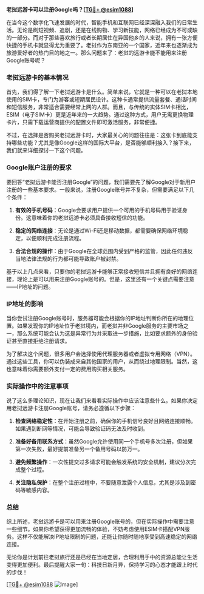 **老挝远游卡可以注册Google吗？[[TG💪+ @esim1088](https://t.me/s/esim1088)]**

在当今这个数字化飞速发展的时代，智能手机和互联网已经深深融入我们的日常生活。无论是刷短视频、追剧，还是在线购物、学习新技能，网络已经成为不可或缺的一部分。而对于那些喜欢旅行或者长期居住在异国他乡的人来说，拥有一张方便快捷的手机卡就显得尤为重要了。老挝作为东南亚的一个国家，近年来也逐渐成为旅游爱好者的热门目的地之一。那么问题来了：老挝的远游卡能不能用来注册Google账号呢？

### 老挝远游卡的基本情况

首先，我们得了解一下老挝远游卡是什么。简单来说，它就是一种可以在老挝本地使用的SIM卡，专门为游客或短期居民设计。这种卡通常提供流量套餐、通话时间和短信服务，非常适合需要经常上网的人群。而且，与传统的实体SIM卡相比，ESIM（电子SIM卡）更是近年来的一大趋势。通过这种方式，用户无需更换物理卡片，只需下载运营商提供的配置文件即可激活服务，非常便捷。

不过，在选择是否购买老挝远游卡时，大家最关心的问题往往是：这张卡到底能支持哪些功能？尤其是像Google这样的国际大平台，是否能够顺利接入？接下来，我们就来详细探讨一下这个问题。

### Google账户注册的要求

要回答“老挝远游卡能否注册Google”的问题，我们需要先了解Google对于新用户注册的一些基本要求。一般来说，注册Google账号并不复杂，但需要满足以下几个条件：

1. **有效的手机号码**：Google会要求用户提供一个可用的手机号码用于验证身份。这意味着你的老挝远游卡必须具备接收短信的功能。
   
2. **稳定的网络连接**：无论是通过Wi-Fi还是移动数据，都需要确保网络环境稳定，以便顺利完成注册流程。

3. **合法合规的操作**：由于Google在全球范围内受到严格的监管，因此任何违反当地法律法规的行为都可能导致账户被封禁。

基于以上几点来看，只要你的老挝远游卡能够正常接收短信并且拥有良好的网络连接，理论上是可以用来注册Google账号的。但是，这里还有一个关键点需要注意——IP地址的问题。

### IP地址的影响

当你尝试注册Google账号时，服务器可能会根据你的IP地址判断你所在的地理位置。如果发现你的IP地址位于老挝境内，而老挝并非Google服务的主要市场之一，那么系统可能会认为这是异常行为并采取进一步措施，比如要求额外的身份验证甚至直接拒绝注册请求。

为了解决这个问题，很多用户会选择使用代理服务器或者虚拟专用网络（VPN）。通过这些工具，你可以伪装成来自其他国家的用户，从而绕过地理限制。当然，这也意味着你需要额外支付一定的费用购买相关服务。

### 实际操作中的注意事项

说了这么多理论知识，现在让我们来看看实际操作中应该注意些什么。如果你决定用老挝远游卡注册Google账号，请务必遵循以下步骤：

1. **检查网络稳定性**：在开始注册之前，确保你的手机信号良好且网络连接顺畅。如果遇到断网等情况，可能会导致验证码无法及时收到。

2. **准备好备用联系方式**：虽然Google允许使用同一个手机号多次注册，但如果第一次失败，最好提前准备另一个备用号码以防万一。

3. **避免频繁操作**：一次性提交过多请求可能会触发系统的安全机制，建议分次完成整个过程。

4. **关注隐私保护**：在整个注册过程中，不要随意泄露个人信息，尤其是涉及到密码等敏感内容。

### 总结

综上所述，老挝远游卡是可以用来注册Google账号的，但在实际操作中需要注意一些细节。如果你希望获得更加流畅的体验，不妨考虑使用ESIM卡搭配VPN服务。这样不仅能解决IP地址限制的问题，还能让你随时随地享受到高速稳定的网络连接。

无论你是计划前往老挝旅行还是已经在当地定居，合理利用手中的资源总能让生活变得更加便利。最后提醒大家一句：科技日新月异，保持学习的心态才能跟上时代的步伐！

[[TG💪+ @esim1088](https://t.me/s/esim1088) ![Image](https://i.postimg.cc/4NQfJmqS/Snipaste-2025-05-13-00-14-12.png)]